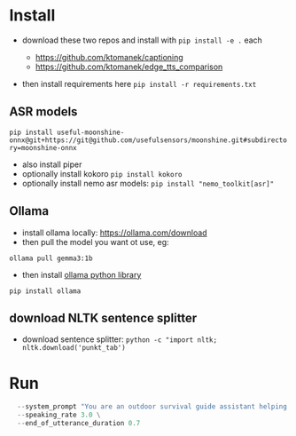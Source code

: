 # Install

* download these two repos and install with ```pip install -e .``` each
   * https://github.com/ktomanek/captioning
   * https://github.com/ktomanek/edge_tts_comparison

* then install requirements here
```pip install -r requirements.txt```

## ASR models

```pip install useful-moonshine-onnx@git+https://git@github.com/usefulsensors/moonshine.git#subdirectory=moonshine-onnx```

* also install piper
* optionally install kokoro ```pip install kokoro```
* optionally install nemo asr models: ```pip install "nemo_toolkit[asr]"```

## Ollama

* install ollama locally: https://ollama.com/download
* then pull the model you want ot use, eg: 

```ollama pull gemma3:1b```

* then install [ollama python library](https://github.com/ollama/ollama-python) 

```pip install ollama```

## download NLTK sentence splitter

* download sentence splitter: ```python -c "import nltk; nltk.download('punkt_tab')```

# Run

```python voice_agent.py \
  --system_prompt "You are an outdoor survival guide assistant helping users, who have no internet access, no phone access, and are far from civilization to deal with challenges they experience in the outdoors. Please give helpful advice, but be VERY brief. Only give details when asked." \
  --speaking_rate 3.0 \
  --end_of_utterance_duration 0.7
  ```

